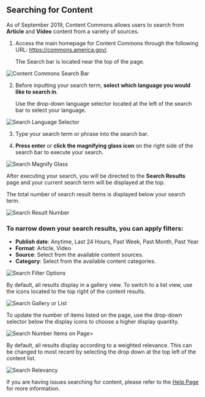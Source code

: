 ## Searching for Content

As of September 2019, Content Commons allows users to search from **Article** and **Video** content from a variety of sources. 

1. Access the main homepage for Content Commons through the following URL: https://commons.america.gov/. 

    The Search bar is located near the top of the page.

![Content Commons Search Bar](https://iip-static-assets.s3.amazonaws.com/Images/searching_content_bar.jpg)

2. Before inputting your search term, **select which language you would like to search in**. 

    Use the drop-down language selector located at the left of the search bar to select your language.

![Search Language Selector](https://iip-static-assets.s3.amazonaws.com/Images/searching_content_language.jpg)

3. Type your search term or phrase into the search bar.

4. **Press enter** or **click the magnifying glass icon** on the right side of the search bar to execute your search.

![Search Magnify Glass](https://iip-static-assets.s3.amazonaws.com/Images/searching_content_search_icon.jpg)

After executing your search, you will be directed to the **Search Results** page and your current search term will be displayed at the top.

The total number of search result items is displayed below your search term.

![Search Result Number](https://iip-static-assets.s3.amazonaws.com/Images/searching_content_result_number.jpg)

### To narrow down your search results, you can apply filters:
  - **Publish date**: Anytime, Last 24 Hours, Past Week, Past Month, Past Year
  - **Format**: Article, Video
  - **Source**: Select from the available content sources.
  - **Category**: Select from the available content categories.

![Search Filter Options](https://iip-static-assets.s3.amazonaws.com/Images/searching_content_filters.jpg)

By default, all results display in a gallery view. To switch to a list view, use the icons located to the top right of the content results.

![Search Gallery or List](https://iip-static-assets.s3.amazonaws.com/Images/searching_content_gallery_list.jpg)

To update the number of items listed on the page, use the drop-down selector below the display icons to choose a higher display quantity.

![Search Number Items on Page](https://iip-static-assets.s3.amazonaws.com/Images/searching_content_result_number.jpg)>

By default, all results display according to a weighted relevance. This can be changed to most recent by selecting the drop down at the top left of the content list.

![Search Relevancy](https://iip-static-assets.s3.amazonaws.com/Images/searching_content_relevancy.jpg)

If you are having issues searching for content, please refer to the [Help Page](https://commons.america.gov/help "Content Commons Help Page") for more information.